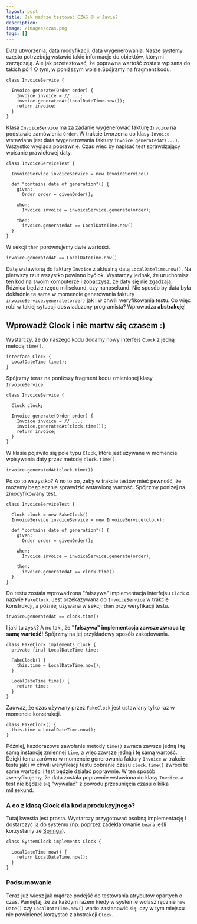 ```yaml
---
layout: post
title: Jak mądrze testować CZAS ⏰ w Javie?
description: 
image: /images/czas.png
tags: []
---
```


Data utworzenia, data modyfikacji, data wygenerowania. Nasze systemy często potrzebują wstawić takie informacje do obiektów, którymi zarządzają. Ale jak przetestować, że poprawna wartość została wpisana do takich pól? O tym, w poniższym wpisie.Spójrzmy na fragment kodu.

    class InvoiceService {
    
      Invoice generate(Order order) {
        Invoice invoice = // ...;
        invoice.generatedAt(LocalDateTime.now());
        return invoice;
      }
    }

Klasa `InvoiceService` ma za zadanie wygenerować fakturę `Invoice` na podstawie zamówienia `Order`. W trakcie tworzenia do klasy `Invoice` wstawiana jest data wygenerowania faktury `invoice.generatedAt(...)`. Wszystko wygląda poprawnie. Czas więc by napisać test sprawdzający wpisanie prawidłowej daty.

    class InvoiceServiceTest {
    
      InvoiceService invoiceService = new InvoiceService()
    
      def "contains date of generation"() {
        given:
          Order order = givenOrder();
    
        when:
          Invoice invoice = invoiceService.generate(order);
    
        then: 
          invoice.generatedAt == LocalDateTime.now()
      }
    }

W sekcji `then` porównujemy dwie wartości.

    invoice.generatedAt == LocalDateTime.now()

Datę wstawioną do faktury `Invoice` z aktualną datą `LocalDateTime.now()`. Na pierwszy rzut wszystko powinno być ok. Wystarczy jednak, że uruchomisz ten kod na swoim komputerze i zobaczysz, że daty się nie zgadzają. Różnica będzie rzędu milisekund, czy nanosekund. Nie sposób by data była dokładnie ta sama w momencie generowania faktury `invoiceService.generate(order)` jak i w chwili weryfikowania testu. Co więc robi w takiej sytuacji doświadczony programista? Wprowadza **abstrakcję**!
## Wprowadź Clock i nie martw się czasem :)
Wystarczy, że do naszego kodu dodamy nowy interfejs `Clock` z jedną metodą `time()`.

    interface Clock {
      LocalDateTime time();
    }

Spójrzmy teraz na poniższy fragment kodu zmienionej klasy `InvoiceService`.

    class InvoiceService {
    
      Clock clock;
    
      Invoice generate(Order order) {
        Invoice invoice = // ...;
        invoice.generatedAt(clock.time());
        return invoice;
      }
    }

W klasie pojawiło się pole typu `Clock`, które jest używane w momencie wpisywania daty przez metodę `clock.time()`.

    invoice.generatedAt(clock.time())

Po co to wszystko? A no to po, żeby w trakcie testów mieć pewność, że możemy bezpiecznie sprawdzić wstawioną wartość. Spójrzmy poniżej na zmodyfikowany test.

    class InvoiceServiceTest {
    
      Clock clock = new FakeClock()
      InvoiceService invoiceService = new InvoiceService(clock);
    
      def "contains date of generation"() {
        given:
          Order order = givenOrder();
    
        when:
          Invoice invoice = invoiceService.generate(order);
    
        then: 
          invoice.generatedAt == clock.time()
      }
    }

Do testu została wprowadzona "fałszywa" implementacja interfejsu `Clock` o nazwie `FakeClock`. Jest przekazywana do `InvoiceService` w trakcie konstrukcji, a później używana w sekcji `then` przy weryfikacji testu.

    invoice.generatedAt == clock.time()

I jaki tu zysk? A no taki, że **"fałszywa" implementacja zawsze zwraca tę samą wartość!** Spójrzmy na jej przykładowy sposób zakodowania.

    class FakeClock implements Clock {
      private final LocalDateTime time;
    
      FakeClock() {
        this.time = LocalDateTime.now();
      }
    
      LocalDateTime time() {
        return time;
      }
    }

Zauważ, że czas używany przez `FakeClock` jest ustawiany tylko raz w momencie konstrukcji.

    class FakeClock() {
      this.time = LocalDateTime.now();
    }

Później, każdorazowe zawołanie metody `time()` zwraca zawsze jedną i tę samą instancję zmiennej `time`, a więc zawsze jedną i tę samą wartość. Dzięki temu zarówno w momencie generowania faktury `Invoice` w trakcie testu jak i w chwili weryfikacji testu pobranie czasu `clock.time()` zwróci te same wartości i test będzie działać poprawnie. W ten sposób zweryfikujemy, że data została poprawnie wstawiona do klasy `Invoice`. a test nie będzie się "wywalać" z powodu przesunięcia czasu o kilka milisekund.
### A co z klasą Clock dla kodu produkcyjnego?
Tutaj kwestia jest prosta. Wystarczy przygotować osobną implementację i dostarczyć ją do systemu (np. poprzez zadeklarowanie `beana` jeśli korzystamy ze [Springa](/spring)).

    class SystemClock implements Clock {
    
      LocalDateTime now() {
        return LocalDateTime.now();
      }
    }

### Podsumowanie
Teraz już wiesz jak mądrze podejść do testowania atrybutów opartych o czas. Pamiętaj, że za każdym razem kiedy w systemie wołasz ręcznie `new Date()` czy `LocalDateTime.now()` warto zastanowić się, czy w tym miejscu nie powinieneś korzystać z abstrakcji `Clock`.
